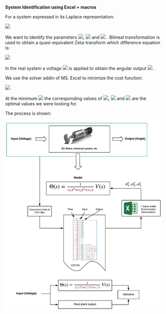 **System Identification using Excel + macros**

For a system expressed in its Laplace representation:

<img src="https://latex.codecogs.com/svg.latex?\Large&space;\theta(s)=\frac{1}{a_3*s^3+a_2*s^2+a_1*s}V(s)" />

We want to identify the parameters <img src="https://latex.codecogs.com/svg.latex?\Large&space;a_1" />, <img src="https://latex.codecogs.com/svg.latex?\Large&space;a_2" /> 
and <img src="https://latex.codecogs.com/svg.latex?\Large&space;a_3" /> . Bilineal transformation is used to obtain a quasi-equivalent Zeta-transform which difference equation is:

<img src="https://latex.codecogs.com/svg.latex?\Large&space;\theta[n]=a*V[n-3]+b*\theta[n-3]+c*\theta[n-2]+d*\theta[n-1]" />

In the real system a voltage <img src="https://latex.codecogs.com/svg.latex?\Large&space;V_{exp}(t)" /> is applied to obtain the angular output <img src="https://latex.codecogs.com/svg.latex?\Large&space;\theta_{exp}(t)" /> .

We use the solver addin of MS. Excel to minimize the cost function:

<img src="https://latex.codecogs.com/svg.latex?\Large&space;J(a,b,c)=\sum{(\theta_{exp}[n]-\theta[n])^2}" />

At the minimum <img src="https://latex.codecogs.com/svg.latex?\Large&space;J" /> the corresponding values of <img src="https://latex.codecogs.com/svg.latex?\Large&space;a^*" />, <img src="https://latex.codecogs.com/svg.latex?\Large&space;b^*" /> 
and <img src="https://latex.codecogs.com/svg.latex?\Large&space;c^*" /> are the optimal values we were looking for.


The process is shown:


![diagram](https://raw.githubusercontent.com/saenzac/com_macros/master/diagram.png)

